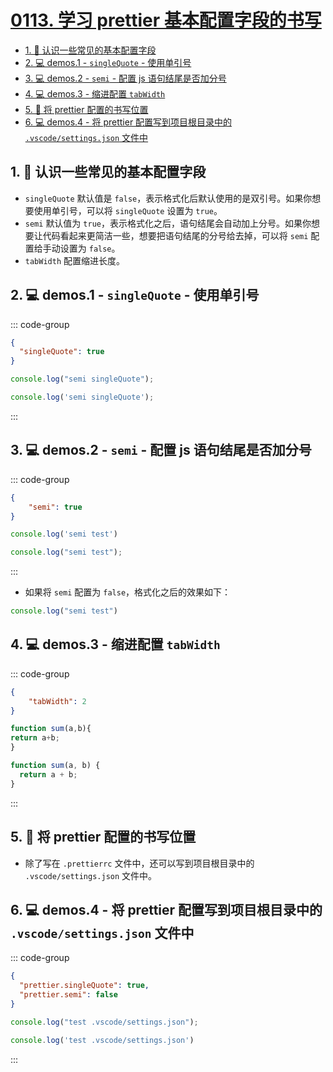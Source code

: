 # [0113. 学习 prettier 基本配置字段的书写](https://github.com/Tdahuyou/TNotes.html-css-js/tree/main/notes/0113.%20%E5%AD%A6%E4%B9%A0%20prettier%20%E5%9F%BA%E6%9C%AC%E9%85%8D%E7%BD%AE%E5%AD%97%E6%AE%B5%E7%9A%84%E4%B9%A6%E5%86%99)

<!-- region:toc -->

- [1. 📒 认识一些常见的基本配置字段](#1--认识一些常见的基本配置字段)
- [2. 💻 demos.1 - `singleQuote` - 使用单引号](#2--demos1---singlequote---使用单引号)
- [3. 💻 demos.2 - `semi` - 配置 js 语句结尾是否加分号](#3--demos2---semi---配置-js-语句结尾是否加分号)
- [4. 💻 demos.3 - 缩进配置 `tabWidth`](#4--demos3---缩进配置-tabwidth)
- [5. 📒 将 prettier 配置的书写位置](#5--将-prettier-配置的书写位置)
- [6. 💻 demos.4 - 将 prettier 配置写到项目根目录中的 `.vscode/settings.json` 文件中](#6--demos4---将-prettier-配置写到项目根目录中的-vscodesettingsjson-文件中)

<!-- endregion:toc -->

## 1. 📒 认识一些常见的基本配置字段

- `singleQuote` 默认值是 `false`，表示格式化后默认使用的是双引号。如果你想要使用单引号，可以将 `singleQuote` 设置为 `true`。
- `semi` 默认值为 `true`，表示格式化之后，语句结尾会自动加上分号。如果你想要让代码看起来更简洁一些，想要把语句结尾的分号给去掉，可以将 `semi` 配置给手动设置为 `false`。
- `tabWidth` 配置缩进长度。

## 2. 💻 demos.1 - `singleQuote` - 使用单引号

::: code-group

```json [.prettierrc]
{
  "singleQuote": true
}
```

```js [测试文件内容]
console.log("semi singleQuote");
```

```js [格式化之后的效果]
console.log('semi singleQuote');
```

:::

## 3. 💻 demos.2 - `semi` - 配置 js 语句结尾是否加分号

::: code-group

```json [.prettierrc]
{
    "semi": true
}
```

```js [测试文件内容]
console.log('semi test')
```

```js [格式化之后的效果]
console.log("semi test");
```

:::

- 如果将 `semi` 配置为 `false`，格式化之后的效果如下：

```js
console.log("semi test")
```

## 4. 💻 demos.3 - 缩进配置 `tabWidth`

::: code-group

```json [.prettierrc]
{
    "tabWidth": 2
}
```

```js [格式化前]
function sum(a,b){
return a+b;
}
```


```js [格式化后]
function sum(a, b) {
  return a + b;
}
```

:::

## 5. 📒 将 prettier 配置的书写位置

- 除了写在 `.prettierrc` 文件中，还可以写到项目根目录中的 `.vscode/settings.json` 文件中。

## 6. 💻 demos.4 - 将 prettier 配置写到项目根目录中的 `.vscode/settings.json` 文件中

::: code-group

```json [.vscode/settings.json]
{
  "prettier.singleQuote": true,
  "prettier.semi": false
}
```

```js [格式化前]
console.log("test .vscode/settings.json");
```

```js [格式化后]
console.log('test .vscode/settings.json')
```

:::
